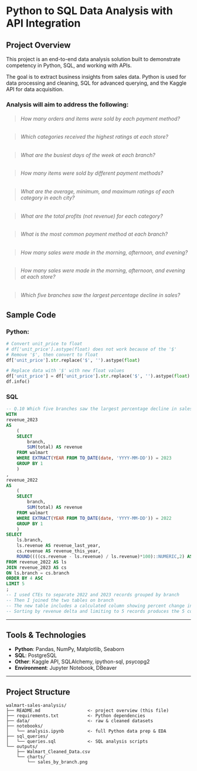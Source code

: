 # Python to SQL Data Analysis with API Integration

## Project Overview
This project is an end-to-end data analysis solution built to demonstrate competency in Python, SQL, and working with APIs.  

The goal is to extract business insights from sales data. Python is used for data processing and cleaning, SQL for advanced querying, and the Kaggle API for data acquisition.

### Analysis will aim to address the following:

> ###### How many orders and items were sold by each payment method?  

> ###### Which categories received the highest ratings at each store?  

> ###### What are the busiest days of the week at each branch?  

> ###### How many items were sold by different payment methods?  

> ###### What are the average, minimum, and maximum ratings of each category in each city?  

> ###### What are the total profits (not revenue) for each category?  

> ###### What is the most common payment method at each branch?  

> ###### How many sales were made in the morning, afternoon, and evening?  

> ###### How many sales were made in the morning, afternoon, and evening at each store?  

> ###### Which five branches saw the largest percentage decline in sales?  


## Sample Code
### Python:
```python
# Convert unit_price to float
# df['unit_price'].astype(float) does not work because of the '$'
# Remove '$', then convert to float
df['unit_price'].str.replace('$', '').astype(float)

# Replace data with '$' with new float values
df['unit_price'] = df['unit_price'].str.replace('$', '').astype(float)
df.info()
```
### SQL
```sql
-- Q.10 Which five branches saw the largest percentage decline in sales?
WITH 
revenue_2023
AS
	(
	SELECT
		branch,
		SUM(total) AS revenue
	FROM walmart
	WHERE EXTRACT(YEAR FROM TO_DATE(date, 'YYYY-MM-DD')) = 2023
	GROUP BY 1
	)
,
revenue_2022
AS
	(
	SELECT
		branch,
		SUM(total) AS revenue
	FROM walmart
	WHERE EXTRACT(YEAR FROM TO_DATE(date, 'YYYY-MM-DD')) = 2022
	GROUP BY 1
	)
SELECT 
	ls.branch,
	ls.revenue AS revenue_last_year,
	cs.revenue AS revenue_this_year,
	ROUND((((cs.revenue - ls.revenue) / ls.revenue)*100)::NUMERIC,2) AS revenue_delta_perc
FROM revenue_2022 AS ls
JOIN revenue_2023 AS cs
ON ls.branch = cs.branch
ORDER BY 4 ASC 
LIMIT 5
;
-- I used CTEs to separate 2022 and 2023 records grouped by branch
-- Then I joined the two tables on branch
-- The new table includes a calculated column showing percent change in revenue
-- Sorting by revenue delta and limiting to 5 records produces the 5 companies that experienced the largest sales decline

```


---

## Tools & Technologies
- **Python**: Pandas, NumPy, Matplotlib, Seaborn  
- **SQL**: PostgreSQL  
- **Other**: Kaggle API, SQLAlchemy, ipython-sql, psycopg2  
- **Environment**: Jupyter Notebook, DBeaver  

---

## Project Structure
```plaintext
walmart-sales-analysis/
├── README.md                  <- project overview (this file)
├── requirements.txt           <- Python dependencies
├── data/                      <- raw & cleaned datasets
├── notebooks/
│   └── analysis.ipynb         <- full Python data prep & EDA
├── sql_queries/
│   └── queries.sql            <- SQL analysis scripts
└── outputs/
    ├── Walmart_Cleaned_Data.csv
    └── charts/
        └── sales_by_branch.png

